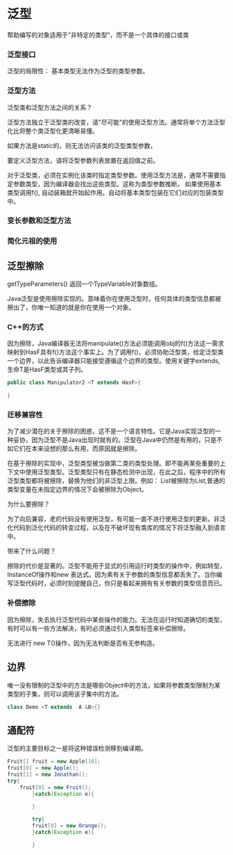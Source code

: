 # 泛型

帮助编写的对象适用于"非特定的类型"，而不是一个具体的接口或类



### 泛型接口


泛型的局限性： 基本类型无法作为泛型的类型参数。

### 泛型方法

泛型类和泛型方法之间的关系？

泛型方法独立于泛型类的改变，请"尽可能"的使用泛型方法。通常将单个方法泛型化比将整个类泛型化更清晰易懂。

如果方法是static的，则无法访问该类的泛型类型参数，

要定义泛型方法，请将泛型参数列表放置在返回值之前。

对于泛型类，必须在实例化该类时指定类型参数。使用泛型方法是，通常不需要指定参数类型，因为编译器会找出这些类型。这称为类型参数推断。
如果使用基本类型调用f(), 自动装箱就开始起作用。自动将基本类型包装在它们对应的包装类型中。

### 变长参数和泛型方法

### 简化元祖的使用

## 泛型擦除

getTypeParameters() 返回一个TypeVariable对象数组。

Java泛型是使用擦除实现的。意味着你在使用泛型时，任何具体的类型信息都被擦出了，你唯一知道的就是你在使用一个对象。

### C++的方式


因为擦除，Java编译器无法将manipulate()方法必须能调用obj的f()方法这一需求映射到HasF具有f()方法这个事实上。为了调用f()，必须协助泛型类，给定泛型类一个边界，以此告诉编译器只能接受遵循这个边界的类型。使用关键字extends, 生命T是HasF类型或其子列。

```java
public class Manipulator2 <T extends HasF>{
    
}
```

### 迁移兼容性

为了减少潜在的关于擦除的困惑，这不是一个语言特性。它是Java实现泛型的一种妥协，因为泛型不是Java出现时就有的。泛型在Java中仍然是有用的，只是不如它们在本来设想的那么有用，而原因就是擦除。

在基于擦除的实现中，泛型类型被当做第二类的类型处理。即不能再某些重要的上下文中使用泛型类型。泛型类型只有在静态检测中出现，在此之后，程序中的所有泛型类型都将被擦除，替换为他们的非泛型上限。例如： List<T>被擦除为List,普通的类型变量在未指定边界的情况下会被擦除为Object。

为什么要擦除？

为了向后兼容，老的代码没有使用泛型，有可能一直不进行使用泛型的更新。非泛化代码到泛化代码的转变过程，以及在不破坏现有类库的情况下将泛型融入到语言中。


带来了什么问题？

擦除的代价是显著的。泛型不能用于显式的引用运行时类型的操作中，例如转型，InstanceOf操作和new 表达式。因为素有关于参数的类型信息都丢失了。当你编写泛型代码时，必须时刻提醒自己，你只是看起来拥有有关参数的类型信息而已。


### 补偿擦除

因为擦除，失去执行泛型代码中某些操作的能力。无法在运行时知道确切的类型， 有时可以有一些方法解决，有时必须通过引入类型标签来补偿擦除。

无法进行 new T()操作，因为无法判断是否有无参构造。

## 边界

唯一没有限制的泛型中的方法是哪些Object中的方法，如果将参数类型限制为某类型的子集，则可以调用该子集中的方法。
```java
class Demo <T extends  A &B>{}
```

## 通配符

泛型的主要目标之一是将这种错误检测移到编译期。

```java
Fruit[] fruit = new Apple[10];
fruit[0] = new Apple();
fruit[1] = new Jonathan();
try{
    fruit[0] = new Fruit();
        }catch(Exception e){
    
        }

        try{
        fruit[0] = new Orange();
        }catch(Exception e){

        }
```
